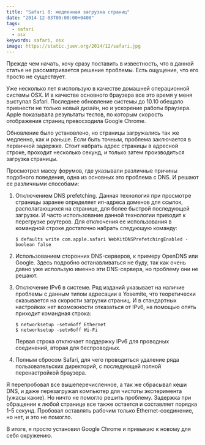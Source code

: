 ```yaml
---
title: "Safari 8: медленная загрузка страниц"
date: "2014-12-03T00:00:00+0400"
tags:
  - safari
  - osx
keywords: safari, osx
image: https://static.juev.org/2014/12/safari.jpg
---
```

Прежде чем начать, хочу сразу поставить в известность, что в данной статье не рассматривается решение проблемы. Есть ощущение, что его просто не существует.

Уже несколько лет я использую в качестве домашней операционной системы OSX. И в качестве основного браузера все это время у меня выступал Safari. Последнее обновление системы до 10.10 обещало привнести не только новый дизайн, но и ускорение работы браузера. Apple показывала результаты тестов, по которым скорость отображения страниц превосходила Google Chrome.

Обновление было установлено, но страницы загружались так же медленно, как и раньше. Если быть точным, проблема заключается в первичной задержке. Стоит набрать адрес страницы в адресной строке, проходит несколько секунд, и только затем производиться загрузка страницы.

Просмотрел массу форумов, где указывали различные причины подобного поведения, одна из основных это проблема с DNS. И решают ее различными способами:

1. Отключением DNS prefetching. Данная технология при просмотре страницы заранее определяет ип-адреса доменов для ссылок, располагающихся на странице, для более быстрой последующей загрузки. И часто использование данной технологии приводит к перегрузке роутеров. Для отключения ее использования в командной строке достаточно набрать следующую команду:

    ```shell
    $ defaults write com.apple.safari WebKitDNSPrefetchingEnabled -boolean false
    ```

1. Использованием сторонних DNS-серверов, к примеру OpenDNS или Google. Здесь подробно останавливаться не буду, так как очень давно уже использую именно эти DNS-сервера, но проблему они не решают.

1. Отключение IPv6 в системе. Ряд изданий указывает на наличие проблемы с данным типом адресации в Yosemite, что теоретически сказывается на скорости загрузки страниц. И в стандартных настройках нет возможности отказаться от IPv6, на помощью опять приходит командная строка:

    ```shell
    $ networksetup -setv6off Ethernet
    $ networksetup -setv6off Wi-Fi
    ```

    Первая строка отключает поддержку IPv6 для проводных соединений, вторая для беспроводных.

1. Полным сбросом Safari, для чего проводиться удаление ряда пользовательских директорий, с последующей полной перенастройкой браузера.

Я перепробовал все вышеперечисленное, а так же сбрасывал кеши DNS, и даже перезагружал компьютер для чистоты эксперимента (ужасы какие). Но ничто не помогло решить проблему. Задержка при обращении к любой странице все также остается и составляет порядка 1-5 секунд. Пробовал оставлять рабочим только Ethernet-соединение, но нет, и это не помогло.

В итоге, я просто установил Google Chrome и привыкаю к новому для себя окружению.
